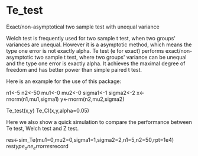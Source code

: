 # Te_test
Exact/non-asymptotical two sample test with unequal variance

Welch test is frequently used for two sample t test, when two groups' variances are unequal. However it is a asymptotic method, which means the type one error is not exactly alpha. Te test (e for exact) performs exact/non-asymptotic two sample t test, where two groups' variance can be unequal and the type one error is exactly alpha. It achieves the maximal degree of freedom and has better power than simple paired t test.


Here is an example for the use of this package:

n1<-5
n2<-50
mu1<-0
mu2<-0
sigma1<-1
sigma2<-2
x<-rnorm(n1,mu1,sigma1)
y<-rnorm(n2,mu2,sigma2)

Te_test(x,y)
Te_CI(x,y,alpha=0.05)


Here we also show a quick simulation to compare the performance between Te test, Welch test and Z test.

res<-sim_Te(mu1=0,mu2=0,sigma1=1,sigma2=2,n1=5,n2=50,rpt=1e4)
res$type_one_error
res$record
